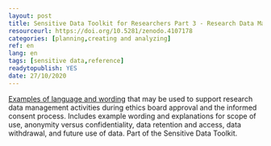 ```yaml
---
layout: post 
title: Sensitive Data Toolkit for Researchers Part 3 - Research Data Management Language for Informed Consent
resourceurl: https://doi.org/10.5281/zenodo.4107178
categories: [planning,creating and analyzing]
ref: en
lang: en
tags: [sensitive data,reference]
readytopublish: YES
date: 27/10/2020
---
```

[Examples of language and wording](https://doi.org/10.5281/zenodo.4107178) that may be used to support research data management activities during ethics board approval and the informed consent process. Includes example wording and explanations for scope of use, anonymity versus confidentiality, data retention and access, data withdrawal, and future use of data. Part of the Sensitive Data Toolkit.